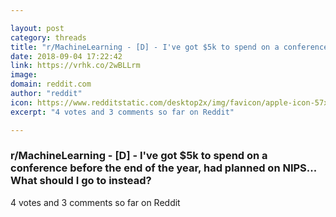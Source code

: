 ```yaml
---

layout: post
category: threads
title: "r/MachineLearning - [D] - I've got $5k to spend on a conference before the end of the year, had planned on NIPS... What should I go to instead?"
date: 2018-09-04 17:22:42
link: https://vrhk.co/2wBLLrm
image: 
domain: reddit.com
author: "reddit"
icon: https://www.redditstatic.com/desktop2x/img/favicon/apple-icon-57x57.png
excerpt: "4 votes and 3 comments so far on Reddit"

---
```


### r/MachineLearning - [D] - I've got $5k to spend on a conference before the end of the year, had planned on NIPS... What should I go to instead?

4 votes and 3 comments so far on Reddit